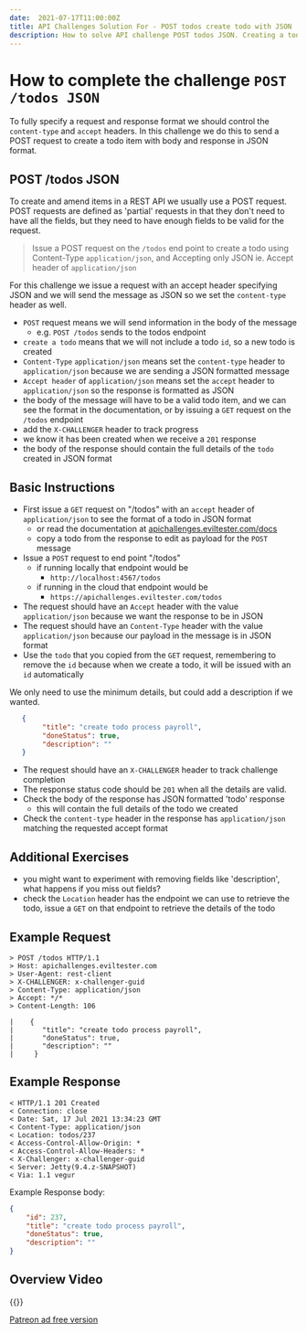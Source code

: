 ```yaml
---
date:  2021-07-17T11:00:00Z
title: API Challenges Solution For - POST todos create todo with JSON
description: How to solve API challenge POST todos JSON. Creating a todo with JSON format.
---
```


# How to complete the challenge `POST /todos JSON`

To fully specify a request and response format we should control the `content-type` and `accept` headers. In this challenge we do this to send a POST request to create a todo item with body and response in JSON format.

## 	POST /todos JSON

To create and amend items in a REST API we usually use a POST request. POST requests are defined as 'partial' requests in that they don't need to have all the fields, but they need to have enough fields to be valid for the request.

> Issue a POST request on the `/todos` end point to create a todo using Content-Type `application/json`, and Accepting only JSON ie. Accept header of `application/json`

For this challenge we issue a request with an accept header specifying JSON and we will send the message as JSON so we set the `content-type` header as well.

- `POST` request means we will send information in the body of the message
    - e.g. `POST /todos` sends to the todos endpoint
- `create a todo` means that we will not include a todo `id`, so a new todo is created
- `Content-Type` `application/json` means set the `content-type` header to `application/json` because we are sending a JSON formatted message
- `Accept header` of `application/json` means set the `accept` header to  `application/json` so the response is formatted as JSON
- the body of the message will have to be a valid todo item, and we can see the format in the documentation, or by issuing a `GET` request on the `/todos` endpoint
- add the `X-CHALLENGER` header to track progress
- we know it has been created when we receive a `201` response
- the body of the response should contain the full details of the `todo` created in JSON format


## Basic Instructions

- First issue a `GET` request on "/todos" with an `accept` header of `application/json` to see the format of a todo in JSON format
    - or read the documentation at [apichallenges.eviltester.com/docs](https://apichallenges.eviltester.com/docs)
    - copy a todo from the response to edit as payload for the `POST` message
- Issue a `POST` request to end point "/todos"
    - if running locally that endpoint would be
        - `http://localhost:4567/todos`
    - if running in the cloud that endpoint would be
        - `https://apichallenges.eviltester.com/todos`
- The request should have an `Accept` header with the value `application/json` because we want the response to be in JSON
- The request should have an `Content-Type` header with the value `application/json` because our payload in the message is in JSON format
- Use the `todo` that you copied from the `GET` request, remembering to remove the `id` because when we create a todo, it will be issued with an `id` automatically

We only need to use the minimum details, but could add a description if we wanted.

```json
   {
        "title": "create todo process payroll",
        "doneStatus": true,
        "description": ""
   }
```

- The request should have an `X-CHALLENGER` header to track challenge completion
- The response status code should be `201` when all the details are valid.
- Check the body of the response has JSON formatted 'todo' response
    - this will contain the full details of the todo we created
- Check the `content-type` header in the response has `application/json` matching the requested accept format


## Additional Exercises

- you might want to experiment with removing fields like 'description', what happens if you miss out fields?
- check the `Location` header has the endpoint we can use to retrieve the todo, issue a `GET` on that endpoint to retrieve the details of the todo


## Example Request

~~~~~~~~
> POST /todos HTTP/1.1
> Host: apichallenges.eviltester.com
> User-Agent: rest-client
> X-CHALLENGER: x-challenger-guid
> Content-Type: application/json
> Accept: */*
> Content-Length: 106

|    {
|       "title": "create todo process payroll",
|       "doneStatus": true,
|       "description": ""
|     }
~~~~~~~~

## Example Response

~~~~~~~~
< HTTP/1.1 201 Created
< Connection: close
< Date: Sat, 17 Jul 2021 13:34:23 GMT
< Content-Type: application/json
< Location: todos/237
< Access-Control-Allow-Origin: *
< Access-Control-Allow-Headers: *
< X-Challenger: x-challenger-guid
< Server: Jetty(9.4.z-SNAPSHOT)
< Via: 1.1 vegur
~~~~~~~~

Example Response body:

```json
{
    "id": 237,
    "title": "create todo process payroll",
    "doneStatus": true,
    "description": ""
}
```


## Overview Video

{{<youtube-embed key="VS9qIhgp51Q" title="Solution to JSON content-type challenge">}}

[Patreon ad free version](https://www.patreon.com/posts/53795265)




